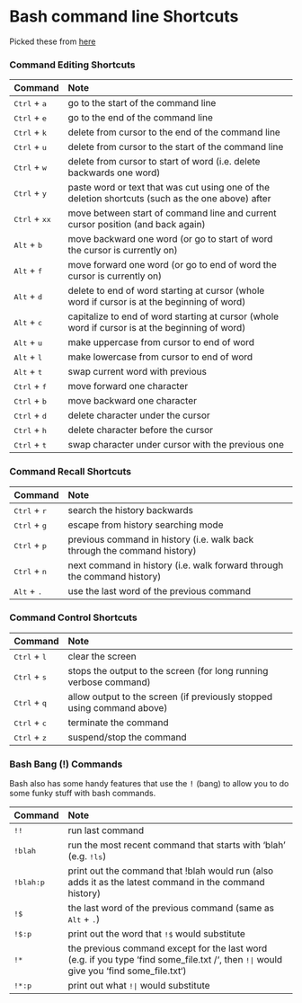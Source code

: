 # Bash command line Shortcuts
Picked these from [here](http://www.skorks.com/2009/09/bash-shortcuts-for-maximum-productivity/)

### Command Editing Shortcuts

|**Command**|**Note**|
|:--------------------------------|:----------------------------------------------------------|
| <kbd>Ctrl</kbd> + <kbd>a</kbd> | go to the start of the command line |
| <kbd>Ctrl</kbd> + <kbd>e</kbd> | go to the end of the command line |
| <kbd>Ctrl</kbd> + <kbd>k</kbd> | delete from cursor to the end of the command line |
| <kbd>Ctrl</kbd> + <kbd>u</kbd> | delete from cursor to the start of the command line |
| <kbd>Ctrl</kbd> + <kbd>w</kbd> | delete from cursor to start of word (i.e. delete backwards one word) |
| <kbd>Ctrl</kbd> + <kbd>y</kbd> | paste word or text that was cut using one of the deletion shortcuts (such as the one above) after  |the cursor
| <kbd>Ctrl</kbd> + <kbd>xx</kbd> | move between start of command line and current cursor position (and back again) |
| <kbd>Alt</kbd> + <kbd>b</kbd> | move backward one word (or go to start of word the cursor is currently on) |
| <kbd>Alt</kbd> + <kbd>f</kbd> | move forward one word (or go to end of word the cursor is currently on) |
| <kbd>Alt</kbd> + <kbd>d</kbd> | delete to end of word starting at cursor (whole word if cursor is at the beginning of word) |
| <kbd>Alt</kbd> + <kbd>c</kbd> | capitalize to end of word starting at cursor (whole word if cursor is at the beginning of word) |
| <kbd>Alt</kbd> + <kbd>u</kbd> | make uppercase from cursor to end of word |
| <kbd>Alt</kbd> + <kbd>l</kbd> | make lowercase from cursor to end of word |
| <kbd>Alt</kbd> + <kbd>t</kbd> | swap current word with previous |
| <kbd>Ctrl</kbd> + <kbd>f</kbd> | move forward one character |
| <kbd>Ctrl</kbd> + <kbd>b</kbd> | move backward one character |
| <kbd>Ctrl</kbd> + <kbd>d</kbd> | delete character under the cursor |
| <kbd>Ctrl</kbd> + <kbd>h</kbd> | delete character before the cursor |
| <kbd>Ctrl</kbd> + <kbd>t</kbd> | swap character under cursor with the previous one |

### Command Recall Shortcuts

|**Command**|**Note**|
|:--------------------------------|:----------------------------------------------------------|
| <kbd>Ctrl</kbd> + <kbd>r</kbd> | search the history backwards |
| <kbd>Ctrl</kbd> + <kbd>g</kbd> | escape from history searching mode |
| <kbd>Ctrl</kbd> + <kbd>p</kbd> | previous command in history (i.e. walk back through the command history) |
| <kbd>Ctrl</kbd> + <kbd>n</kbd> | next command in history (i.e. walk forward through the command history) |
| <kbd>Alt</kbd> + <kbd>.</kbd> | use the last word of the previous command |


### Command Control Shortcuts

|**Command**|**Note**|
|:--------------------------------|:----------------------------------------------------------|
| <kbd>Ctrl</kbd> + <kbd>l</kbd> | clear the screen |
| <kbd>Ctrl</kbd> + <kbd>s</kbd> | stops the output to the screen (for long running verbose command) |
| <kbd>Ctrl</kbd> + <kbd>q</kbd> | allow output to the screen (if previously stopped using command above) |
| <kbd>Ctrl</kbd> + <kbd>c</kbd> | terminate the command |
| <kbd>Ctrl</kbd> + <kbd>z</kbd> | suspend/stop the command |


### Bash Bang (!) Commands

Bash also has some handy features that use the <kbd>!</kbd> (bang) to allow you to do some funky stuff with bash commands.

|**Command**|**Note**|
|:--------------------------------|:----------------------------------------------------------|
| <kbd>!!</kbd> | run last command |
| <kbd>!blah</kbd> | run the most recent command that starts with ‘blah’ (e.g. <kbd>!ls</kbd>) |
| <kbd>!blah:p</kbd> | print out the command that !blah would run (also adds it as the latest command in the command history) |
| <kbd>!$</kbd> | the last word of the previous command (same as <kbd>Alt</kbd> + <kbd>.</kbd>) |
| <kbd>!$:p</kbd> | print out the word that <kbd>!$</kbd> would substitute |
| <kbd>!\*</kbd> | the previous command except for the last word (e.g. if you type ‘find some_file.txt /‘, then <kbd>!\|</kbd> would give you ‘find some_file.txt‘) |
| <kbd>!\*:p</kbd> | print out what <kbd>!\|</kbd> would substitute |